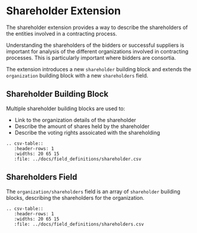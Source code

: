 # Shareholder Extension

The shareholder extension provides a way to describe the shareholders of the entities involved in a contracting process.

Understanding the shareholders of the bidders or successful suppliers is important for analysis of the different organizations involved in contracting processes. This is particularly important where bidders are consortia.

The extension introduces a new ```shareholder``` building block and extends the ```organization``` building block with a new ```shareholders``` field.

## Shareholder Building Block

Multiple shareholder building blocks are used to:

* Link to the organization details of the shareholder
* Describe the amount of shares held by the shareholder
* Describe the voting rights assoicated with the shareholding

```eval_rst
.. csv-table::
   :header-rows: 1
   :widths: 20 65 15
   :file: ../docs/field_definitions/shareholder.csv
```

## Shareholders Field

The ```organization/shareholders``` field is an array of ```shareholder``` building blocks, describing the shareholders for the organization. 

```eval_rst
.. csv-table::
   :header-rows: 1
   :widths: 20 65 15
   :file: ../docs/field_definitions/shareholders.csv
```

